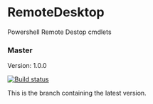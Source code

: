 # RemoteDesktop
Powershell Remote Destop cmdlets

### Master

Version: 1.0.0

[![Build status](https://ci.appveyor.com/api/projects/status/tafpv0a5354i1x93/branch/master?svg=true)](https://ci.appveyor.com/project/jeffbuenting/remotedesktop/branch/master)

This is the branch containing the latest version.

